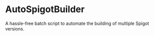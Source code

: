 # AutoSpigotBuilder
A hassle-free batch script to automate the building of multiple Spigot versions.
